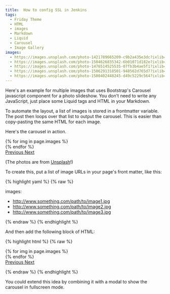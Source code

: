 ```yaml
---
title:  How to config SSL in Jenkins
tags:
  - Friday Theme
  - HTML
  - images
  - Markdown
  - Liquid
  - Carousel
  - Image Gallery
images:
  - https://images.unsplash.com/photo-1421789665209-c9b2a435e3dc?ixlib=rb-0.3.5&ixid=eyJhcHBfaWQiOjEyMDd9&s=5b1016b885e7438c4633109d77368d4d&auto=format&fit=crop&w=1651&q=80
  - https://images.unsplash.com/photo-1504626835342-6b01071d182e?ixlib=rb-0.3.5&ixid=eyJhcHBfaWQiOjEyMDd9&s=975855d515c9d56352ee3bfe74287f2b&auto=format&fit=crop&w=1651&q=80
  - https://images.unsplash.com/photo-1476514525535-07fb3b4ae5f1?ixlib=rb-0.3.5&ixid=eyJhcHBfaWQiOjEyMDd9&s=468a8c18f5d811cf03c654b653b5089e&auto=format&fit=crop&w=1650&q=80
  - https://images.unsplash.com/photo-1506291318501-948562d765d7?ixlib=rb-0.3.5&ixid=eyJhcHBfaWQiOjEyMDd9&s=71ad8e3b7b4bd210182ed5e5c024903b&auto=format&fit=crop&w=1650&q=80
  - https://images.unsplash.com/photo-1500402448245-d49c5229c564?ixlib=rb-0.3.5&ixid=eyJhcHBfaWQiOjEyMDd9&s=f19c590b253f803a7f9b643c59017160&auto=format&fit=crop&w=1650&q=80
---
```


Here's an example for multiple images that uses Bootstrap's Carousel javascript component for a photo slideshow. You don't need to write any JavaScript, just place some Liquid tags and HTML in your Markdown.

<!--more-->

To automate the layout, a list of images is stored in a frontmatter variable. The post then loops over that list to output the carousel. This is easier than copy-pasting the same HTML for each image.

Here's the carousel in action.

<div id="carouselExampleControls" class="carousel slide mb-4" data-ride="carousel">
    <div class="carousel-inner">
        {% for img in page.images %}
            <div class="carousel-item {% if forloop.first %}active{% endif %}">
                <img src="{{ img }}" class="d-block w-100" alt="">
            </div>
        {% endfor %}
    </div>
    <a class="carousel-control-prev" href="#carouselExampleControls" role="button" data-slide="prev">
        <span class="carousel-control-prev-icon" aria-hidden="true"></span>
        <span class="sr-only">Previous</span>
    </a>
    <a class="carousel-control-next" href="#carouselExampleControls" role="button" data-slide="next">
        <span class="carousel-control-next-icon" aria-hidden="true"></span>
        <span class="sr-only">Next</span>
    </a>
</div>

(The photos are from [Unsplash](http://www.unsplash.com)!)

To create this, put a list of image URLs in your page's front matter, like this:

{% highlight yaml %}
{% raw %}

images:
  - http://www.something.com/path/to/image1.jpg
  - http://www.something.com/path/to/image2.jpg
  - http://www.something.com/path/to/image3.jpg

{% endraw %}
{% endhighlight %}

And then add the following block of HTML:

{% highlight html %}
{% raw %}

<div id="carouselExampleControls" class="carousel slide mb-4" data-ride="carousel">
    <div class="carousel-inner">
        {% for img in page.images %}
            <div class="carousel-item {% if forloop.first %}active{% endif %}">
                <img src="{{ img }}" class="d-block w-100" alt="">
            </div>
        {% endfor %}
    </div>
    <a class="carousel-control-prev" href="#carouselExampleControls" role="button" data-slide="prev">
        <span class="carousel-control-prev-icon" aria-hidden="true"></span>
        <span class="sr-only">Previous</span>
    </a>
    <a class="carousel-control-next" href="#carouselExampleControls" role="button" data-slide="next">
        <span class="carousel-control-next-icon" aria-hidden="true"></span>
        <span class="sr-only">Next</span>
    </a>
</div>

{% endraw %}
{% endhighlight %}

You could extend this idea by combining it with a modal to show the carousel in fullscreen mode.
